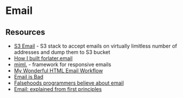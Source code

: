 # Email

## Resources

- [S3 Email](https://github.com/0x4447/0x4447_product_s3_email) - S3 stack to accept emails on virtually limitless number of addresses and dump them to S3 bucket
- [How I built forlater.email](https://icyphox.sh/blog/building-forlater/)
- [mjml.](https://mjml.io) - framework for responsive emails
- [My Wonderful HTML Email Workflow](https://www.joshwcomeau.com/react/wonderful-emails-with-mjml-and-mdx/)
- [Email is Bad](https://emailisbad.com/)
- [Falsehoods programmers believe about email](https://beesbuzz.biz/code/439-Falsehoods-programmers-believe-about-email)
- [Email: explained from first principles](https://explained-from-first-principles.com/email/)

